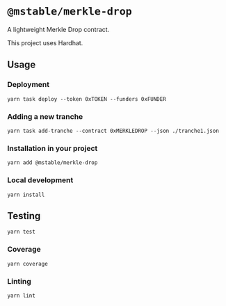 # `@mstable/merkle-drop`

A lightweight Merkle Drop contract.

This project uses Hardhat.

## Usage

### Deployment

    yarn task deploy --token 0xTOKEN --funders 0xFUNDER

### Adding a new tranche

    yarn task add-tranche --contract 0xMERKLEDROP --json ./tranche1.json

### Installation in your project

    yarn add @mstable/merkle-drop

### Local development

    yarn install

## Testing

    yarn test

### Coverage

    yarn coverage

### Linting

    yarn lint
